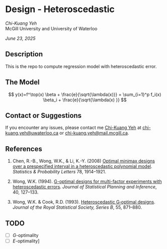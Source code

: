 Design - Heteroscedastic
================
*Chi-Kuang Yeh*  
McGill University and University of Waterloo

*June 23, 2025*

## Description

This is the repo to compute regression model with heteroscedastic error.

## The Model

$$  y(x)=f^\top(x) \beta + \frac{e}{\sqrt{\lambda(x)}} = \sum_{i=1}^p f_i(x) \beta_i + \frac{e}{\sqrt{\lambda(x) }} $$

## Contact or Suggestions

If you encounter any issues, please contact me [Chi-Kuang
Yeh](https://chikuang.github.io/) at <chi-kuang.yeh@uwaterloo.ca> or
<chi-kuang.yeh@mail.mcgill.ca>.

## References

1.  Chen, R.-B., Wong, W.K., & Li, K.-Y. (2008) [Optimal minimax designs
    over a prespecified interval in a heteroscedastic polynomial
    model](https://www.sciencedirect.com/science/article/pii/S0167715208000588?casa_token=CSYGIaqcSycAAAAA:xH69BebDGq6GYitdc3m28CCcE8AFU8a0qL8DbHifzMxgyAwuP-7MBltelbBokw9QiVl8wz9bsjQ).
    *Statistics & Probability Letters* 78, 1914–1921.

2.  Wong, W.K. (1994). [G-optimal designs for multi-factor experiments
    with heteroscedastic
    errors](https://www.sciencedirect.com/science/article/pii/0378375894901465).
    *Journal of Statistical Planning and Inference*, 40, 127–133.

3.  Wong, W.K. & Cook, R.D. (1993). [Heteroscedastic G‐optimal
    designs](https://www.jstor.org/stable/2345999). *Journal of the
    Royal Statistical Society, Series B*, 55, 871–880.

## TODO

- [ ] $G$-optimality
- [ ] $E$-optimality\]
